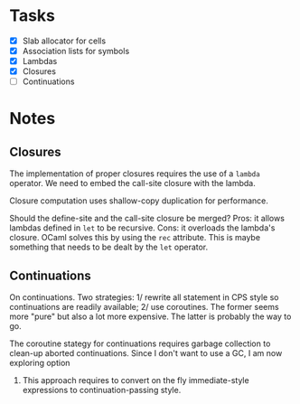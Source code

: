 # Tasks

* [X] Slab allocator for cells
* [X] Association lists for symbols
* [X] Lambdas
* [X] Closures
* [ ] Continuations

# Notes

## Closures

The implementation of proper closures requires the use of a `lambda`
operator. We need to embed the call-site closure with the lambda.

Closure computation uses shallow-copy duplication for performance.

Should the define-site and the call-site closure be merged? Pros: it allows
lambdas defined in `let` to be recursive. Cons: it overloads the lambda's
closure. OCaml solves this by using the `rec` attribute. This is maybe
something that needs to be dealt by the `let` operator.

## Continuations

On continuations. Two strategies: 1/ rewrite all statement in CPS style so
continuations are readily available; 2/ use coroutines. The former seems more
"pure" but also a lot more expensive. The latter is probably the way to go.

The coroutine stategy for continuations requires garbage collection to clean-up
aborted continuations. Since I don't want to use a GC, I am now exploring option
1. This approach requires to convert on the fly immediate-style expressions to
continuation-passing style.
